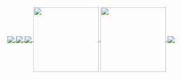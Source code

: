 <a href="https://github.com/jcs090218">
  <img align="center" src="https://metrics.lecoq.io/jcs090218?template=classic&base.activity=0&base.community=0&base.repositories=0&base.metadata=0&config.timezone=Asia%2FTaipei" />
  <img align="center" src="https://metrics.lecoq.io/jcs090218?template=classic&base.header=0&base.repositories=0&base.metadata=0&config.timezone=Asia%2FTaipei" />
  <img align="center" src="https://metrics.lecoq.io/jcs090218?template=classic&base.header=0&base.activity=0&base.community=0&base.metadata=0&config.timezone=Asia%2FTaipei" />
  
  <img align="center" height="150px" src="https://metrics.lecoq.io/jcs090218?template=classic&base.header=0&base.activity=0&base.community=0&base.repositories=0&base.metadata=0&languages=1&followup=1&config.timezone=Asia%2FTaipei" />
  <img align="center" height="150px" src="https://metrics.lecoq.io/jcs090218?template=classic&base.header=0&base.activity=0&base.community=0&base.repositories=0&base.metadata=0&isocalendar=1&isocalendar.duration=half-year&config.timezone=Asia%2FTaipei" />
  <img align="center" src="https://metrics.lecoq.io/jcs090218?template=classic&base.header=0&base.activity=0&base.community=0&base.repositories=0&config.timezone=Asia%2FTaipei" />
</a>





